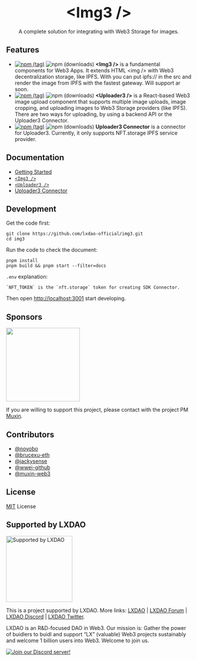 <h1 style="text-align: center;">
  <a style="color: inherit; text-decoration: none; font-weight: bold; font-size: 40px;" href="https://img3.dev/">
    &lt;Img3 /&gt;
  </a>
</h1>

<p style="text-align: center;">
  A complete solution for integrating with Web3 Storage for images.
<p>

## Features

- [![npm (tag)](https://img.shields.io/npm/v/@lxdao/img3)](https://www.npmjs.com/package/@lxdao/img3) ![npm (downloads)](https://img.shields.io/npm/dm/@lxdao/img3) <b>\<Img3 \/\></b> is a fundamental components for Web3 Apps. It extends HTML \<img \/\> with Web3 decentralization storage, like IPFS. With <Img3 /> you can put ipfs:// in the src and render the image from IPFS with the fastest gateway. Will support ar soon.
- [![npm (tag)](https://img.shields.io/npm/v/@lxdao/uploader3)](https://www.npmjs.com/package/@lxdao/uploader3) ![npm (downloads)](https://img.shields.io/npm/dm/@lxdao/uploader3) <b>\<Uploader3 \/\></b> is a React-based Web3 image upload component that supports multiple image uploads, image cropping, and uploading images to Web3 Storage providers (like IPFS). There are two ways for uploading, by using a backend API or the Uploader3 Connector.
- [![npm (tag)](https://img.shields.io/npm/v/@lxdao/uploader3)](https://www.npmjs.com/package/@lxdao/uploader3-connector) ![npm (downloads)](https://img.shields.io/npm/dm/@lxdao/uploader3-connector) <b>Uploader3 Connector</b> is a connector for Uploader3. Currently, it only supports NFT.storage IPFS service provider.

## Documentation

- [Getting Started](https://img3.dev/)
- [`<Img3 />`](https://img3.dev/components/Img3)
- [`<Uploader3 />`](https://img3.dev/components/Uploader3)
- [Uploader3 Connector](https://img3.dev/components/uploader3-connector)

## Development

Get the code first:

```
git clone https://github.com/lxdao-official/img3.git
cd img3
```

Run the code to check the document:

```
pnpm install
pnpm build && pnpm start --filter=docs
```

`.env` explanation:

```
`NFT_TOKEN` is the `nft.storage` token for creating SDK Connector.
```

Then open <http://localhost:3001> start developing.

## Sponsors

<a href="https://fil.org/" target="_blank"><img width="200" src="https://bafkreidhplaw3hpo6gmhrkqwzvw2ejnvxuuai2r5vsjhzjxmosanagrgoy.ipfs.nftstorage.link/" /></a>

If you are willing to support this project, please contact with the project PM [Muxin](https://twitter.com/muxin_eth).

## Contributors

- [@noyobo](https://github.com/noyobo)
- [@brucexu-eth](https://github.com/brucexu-eth)
- [@jackysense](https://github.com/jackysense)
- [@wwei-github](https://github.com/wwei-github)
- [@muxin-web3](https://github.com/muxin-web3)

## License

[MIT](/LICENSE) License

## Supported by LXDAO

<a target="_blank" href="https://lxdao.io/"><img alt="Supported by LXDAO" src="https://bafkreib7wsfivsbtinvx7yfou2b556ab32pojbjutkxfhh7v3y45qkevui.ipfs.nftstorage.link/" width="180" /></a>

This is a project supported by LXDAO. More links: [LXDAO](https://lxdao.io/) | [LXDAO Forum](https://forum.lxdao.io/) | [LXDAO Discord](https://discord.lxdao.io) | [LXDAO Twitter](https://twitter.com/LXDAO_Official).

LXDAO is an R&D-focused DAO in Web3. Our mission is: Gather the power of buidlers to buidl and support “LX” (valuable) Web3 projects sustainably and welcome 1 billion users into Web3. Welcome to join us.

[![Join our Discord server!](https://invidget.switchblade.xyz/HtcDdPgJ7D)](http://discord.gg/HtcDdPgJ7D)

